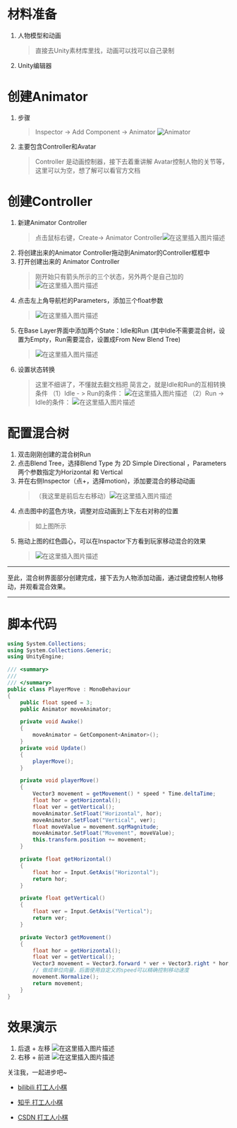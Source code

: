 # 材料准备
1. 人物模型和动画
	> 直接去Unity素材库里找，动画可以找可以自己录制
2. Unity编辑器

# 创建Animator
1. 步骤
	> Inspector -> Add Component -> Animator
	![Animator](https://img-blog.csdnimg.cn/20200628230104507.png?x-oss-process=image/watermark,type_ZmFuZ3poZW5naGVpdGk,shadow_10,text_aHR0cHM6Ly9ibG9nLmNzZG4ubmV0L3FxXzM3NzY4OTcx,size_6,color_FFFFFF,t_70)
2. 主要包含Controller和Avatar
	> Controller 是动画控制器，接下去着重讲解
	> Avatar控制人物的关节等，这里可以为空，想了解可以看官方文档
# 创建Controller
1. 新建Animator Controller
	> 点击鼠标右键，Create-> Animator Controller![在这里插入图片描述](https://img-blog.csdnimg.cn/2020062823064632.png?x-oss-process=image/watermark,type_ZmFuZ3poZW5naGVpdGk,shadow_10,text_aHR0cHM6Ly9ibG9nLmNzZG4ubmV0L3FxXzM3NzY4OTcx,size_6,color_FFFFFF,t_70)
2. 将创建出来的Animator Controller拖动到Animator的Controller框框中
3. 打开创建出来的 Animator Controller
	> 刚开始只有箭头所示的三个状态，另外两个是自己加的
![在这里插入图片描述](https://img-blog.csdnimg.cn/20200628231243368.png?x-oss-process=image/watermark,type_ZmFuZ3poZW5naGVpdGk,shadow_10,text_aHR0cHM6Ly9ibG9nLmNzZG4ubmV0L3FxXzM3NzY4OTcx,size_6,color_FFFFFF,t_70)
4. 点击左上角导航栏的Parameters，添加三个float参数
	> ![在这里插入图片描述](https://img-blog.csdnimg.cn/20200628231417295.png?x-oss-process=image/watermark,type_ZmFuZ3poZW5naGVpdGk,shadow_10,text_aHR0cHM6Ly9ibG9nLmNzZG4ubmV0L3FxXzM3NzY4OTcx,size_6,color_FFFFFF,t_70)
5. 在Base Layer界面中添加两个State：Idle和Run
(其中Idle不需要混合树，设置为Empty，Run需要混合，设置成From New Blend Tree)
	> ![在这里插入图片描述](https://img-blog.csdnimg.cn/20200628231826444.png?x-oss-process=image/watermark,type_ZmFuZ3poZW5naGVpdGk,shadow_10,text_aHR0cHM6Ly9ibG9nLmNzZG4ubmV0L3FxXzM3NzY4OTcx,size_6,color_FFFFFF,t_70)
6. 设置状态转换
	>这里不细讲了，不懂就去翻文档把
	> 简言之，就是Idle和Run的互相转换条件
	> （1）Idle - > Run的条件：
	![在这里插入图片描述](https://img-blog.csdnimg.cn/20200628232600139.png?x-oss-process=image/watermark,type_ZmFuZ3poZW5naGVpdGk,shadow_10,text_aHR0cHM6Ly9ibG9nLmNzZG4ubmV0L3FxXzM3NzY4OTcx,size_6,color_FFFFFF,t_70)
	>（2）Run -> Idle的条件：
	>![在这里插入图片描述](https://img-blog.csdnimg.cn/20200628232642248.png?x-oss-process=image/watermark,type_ZmFuZ3poZW5naGVpdGk,shadow_10,text_aHR0cHM6Ly9ibG9nLmNzZG4ubmV0L3FxXzM3NzY4OTcx,size_6,color_FFFFFF,t_70)
# 配置混合树
1. 双击刚刚创建的混合树Run
2. 点击Blend Tree，选择Blend Type 为 2D Simple Directional ，Parameters两个参数指定为Horizontal 和 Vertical
3. 并在右侧Inspector（点+，选择motion)，添加要混合的移动动画
	>（我这里是前后左右移动）![在这里插入图片描述](https://img-blog.csdnimg.cn/20200628233021914.png?x-oss-process=image/watermark,type_ZmFuZ3poZW5naGVpdGk,shadow_10,text_aHR0cHM6Ly9ibG9nLmNzZG4ubmV0L3FxXzM3NzY4OTcx,size_6,color_FFFFFF,t_70)
4. 点击图中的蓝色方块，调整对应动画到上下左右对称的位置
	> 如上图所示
5. 拖动上图的红色圆心，可以在Inspactor下方看到玩家移动混合的效果
	> ![在这里插入图片描述](https://img-blog.csdnimg.cn/20200628233425225.png?x-oss-process=image/watermark,type_ZmFuZ3poZW5naGVpdGk,shadow_10,text_aHR0cHM6Ly9ibG9nLmNzZG4ubmV0L3FxXzM3NzY4OTcx,size_6,color_FFFFFF,t_70)
	
***
至此，混合树界面部分创建完成，接下去为人物添加动画，通过键盘控制人物移动，并观看混合效果。
***

# 脚本代码
```csharp
using System.Collections;
using System.Collections.Generic;
using UnityEngine;

/// <summary>
/// 
/// </summary>
public class PlayerMove : MonoBehaviour
{
    public float speed = 3;
    public Animator moveAnimator;

    private void Awake()
    {
        moveAnimator = GetComponent<Animator>();
    }
    private void Update()
    {
        playerMove();
    }

    private void playerMove()
    {
        Vector3 movement = getMovement() * speed * Time.deltaTime;
        float hor = getHorizontal();
        float ver = getVertical();
        moveAnimator.SetFloat("Horizontal", hor);
        moveAnimator.SetFloat("Vertical", ver);
        float moveValue = movement.sqrMagnitude;
        moveAnimator.SetFloat("Movement", moveValue);
        this.transform.position += movement;
    }

    private float getHorizontal()
    {
        float hor = Input.GetAxis("Horizontal");
        return hor;
    }

    private float getVertical()
    {
        float ver = Input.GetAxis("Vertical");
        return ver;
    }

    private Vector3 getMovement()
    {
        float hor = getHorizontal();
        float ver = getVertical();
        Vector3 movement = Vector3.forward * ver + Vector3.right * hor;
        // 做成单位向量，后面使用自定义的speed可以精确控制移动速度
        movement.Normalize();
        return movement;
    }
}

```

# 效果演示
1. 后退 + 左移
![在这里插入图片描述](https://img-blog.csdnimg.cn/20200629000122793.gif)
2. 右移 + 前进
![在这里插入图片描述](https://img-blog.csdnimg.cn/20200629000144489.gif)

关注我，一起进步吧~
- [bilibili 打工人小棋](https://space.bilibili.com/302482063?spm_id_from=333.1007.0.0)

- [知乎 打工人小棋](https://www.zhihu.com/people/jin-tian-ye-yao-kai-xin-ya-58-32)

- [CSDN 打工人小棋](https://blog.csdn.net/dagongrenxiaoqi?spm=1000.2115.3001.5343)

